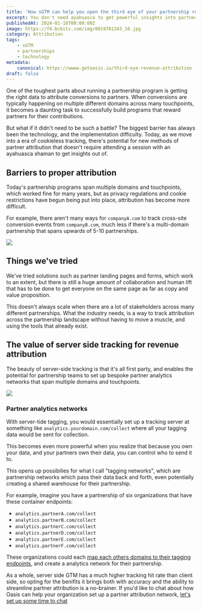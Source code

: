 ```yaml
---
title: 'How sGTM can help you open the third eye of your partnership revenue attribution 🔮'
excerpt: You don't need ayahuasca to get powerful insights into partnership revenue attribution
publishedAt: 2024-01-18T00:00:00Z
image: https://f4.bcbits.com/img/0019701343_10.jpg
category: Attribution
tags: 
    - sGTM
    - partnerships
    - technology
metadata:
    canonical: https://wwww.getoasis.io/third-eye-revenue-attribution
draft: false
---
```


One of the toughest parts about running a partnership program is getting the right data to attribute conversions to partners. When conversions are typically happening on multiple different domains across many touchpoints, it becomes a daunting task to successfully build programs that reward partners for their contributions. 

But what if it didn't need to be such a battle? The biggest barrier has always been the technology, and the implementation difficulty. Today, as we move into a era of cookieless tracking, there's potential for new methods of partner attribution that doesn't require attending a session with an ayahuasca shaman to get insights out of. 

## Barriers to proper attribution

Today's partnership programs span multiple domains and touchpoints, which worked fine for many years, but as privacy regulations and cookie restrictions have begun being put into place, attribution has become more difficult. 

For example, there aren't many ways for `companyA.com` to track cross-site conversion events from `companyB.com`, much less if there's a multi-domain partnership that spans upwards of 5-10 partnerships. 

![](https://heroku-blog-files.s3.amazonaws.com/posts/1580750955-Same-Site%20Cookie%20Comparison.png)

## Things we've tried

We've tried solutions such as partner landing pages and forms, which work to an extent, but there is still a huge amount of collaboration and human lift that has to be done to get everyone on the same page as far as copy and value proposition. 

This doesn't always scale when there are a lot of stakeholders across many different partnerships. What the industry needs, is a way to track attribution across the partnership landscape without having to move a muscle, and using the tools that already exist. 

## The value of server side tracking for revenue attribution

The beauty of server-side tracking is that it's all first party, and enables the potential for partnership teams to set up bespoke partner analytics networks that span multiple domains and touchpoints. 

![](https://www.teamsimmer.com/wp-content/uploads/2023/01/multi-website-multi-cloud-service-1024x387.jpg)

### Partner analytics networks

With server-tide tagging, you would essentially set up a tracking server at something like `analytics.yourdomain.com/collect` where all your tagging data would be sent for collection. 

This becomes even more powerful when you realize that because you own your data, and your partners own their data, you can control who to send it to. 

This opens up possibilies for what I call "tagging networks", which are partnership networks which pass their data back and forth, even potentially creating a shared warehouse for their partnership. 

For example, imagine you have a partnership of six organizations that have these container endpoints:

- `analytics.partnerA.com/collect`
- `analytics.partnerB.com/collect`
- `analytics.partnerC.com/collect`
- `analytics.partnerD.com/collect`
- `analytics.partnerE.com/collect`
- `analytics.partnerF.com/collect`

These organizations could each [map each others domains to their tagging endpoints](https://www.simoahava.com/gtm-tips/map-multiple-domains-server-side-tagging-endpoint/), and create a analytics network for their partnership. 

As a whole, server side GTM has a much higher tracking hit rate than client side, so opting for the benifits it brings both with accuracy and the ability to streamline partner attribution is a no-brainer. If you'd like to chat about how Oasis can help your organization set up a partner attribution network, [let's set up some time to chat](/consultation)